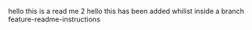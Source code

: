hello this is a read me 2
hello this has been added whilist inside a branch feature-readme-instructions
